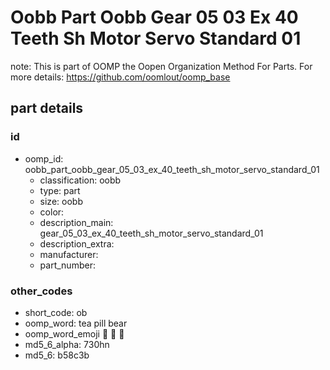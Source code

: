 # Oobb Part Oobb Gear 05 03 Ex 40 Teeth Sh Motor Servo Standard 01  

note: This is part of OOMP the Oopen Organization Method For Parts. For more details: https://github.com/oomlout/oomp_base

##  part details





### id
* oomp_id: oobb_part_oobb_gear_05_03_ex_40_teeth_sh_motor_servo_standard_01
  * classification: oobb
  * type: part
  * size: oobb
  * color: 
  * description_main: gear_05_03_ex_40_teeth_sh_motor_servo_standard_01
  * description_extra: 
  * manufacturer: 
  * part_number: 

### other_codes
* short_code: ob
* oomp_word: tea pill bear
* oomp_word_emoji :tea: :pill: :bear:
* md5_6_alpha: 730hn
* md5_6: b58c3b